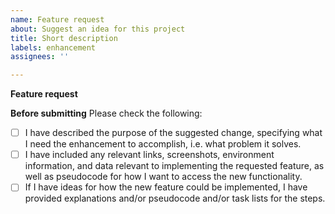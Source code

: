 ```yaml
---
name: Feature request
about: Suggest an idea for this project
title: Short description
labels: enhancement
assignees: ''

---
```


**Feature request**


**Before submitting**
Please check the following:

- [ ] I have described the purpose of the suggested change, specifying what I need the enhancement to accomplish, i.e. what problem it solves.
- [ ] I have included any relevant links, screenshots, environment information, and data relevant to implementing the requested feature, as well as pseudocode for how I want to access the new functionality.
- [ ] If I have ideas for how the new feature could be implemented, I have provided explanations and/or pseudocode and/or task lists for the steps.
